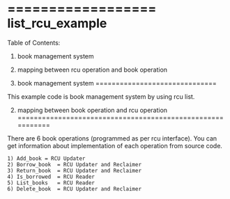 ==================
list_rcu_example
==================

Table of Contents:

1. book management system
2. mapping between rcu operation and book operation



1. book management system
==============================

This example code is book management system by using rcu list.


2. mapping between book operation and rcu operation
===========================================================

There are 6 book operations (programmed as per rcu interface).
You can get information about implementation of each operation from source code.

	1) Add_book	= RCU Updater
	2) Borrow_book	= RCU Updater and Reclaimer
	3) Return_book	= RCU Updater and Reclaimer
	4) Is_borrowed	= RCU Reader
	5) List_books	= RCU Reader
	6) Delete_book	= RCU Updater and Reclaimer


